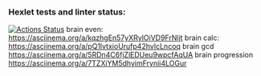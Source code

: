 ### Hexlet tests and linter status:
[![Actions Status](https://github.com/GabitMerke/frontend-project-lvl1/workflows/hexlet-check/badge.svg)](https://github.com/GabitMerke/frontend-project-lvl1/actions)
brain even:
https://asciinema.org/a/kqzhgEn57yXRylOiVD9FrNljt
brain calc:
https://asciinema.org/a/pQ1lvtxioUrufp42hvIcLncoq
brain gcd
https://asciinema.org/a/5RDn4C6fjZlEDUeu9wpcfAqUA
brain progression
https://asciinema.org/a/7TZXiYM5dhyimFrynii4LOGur